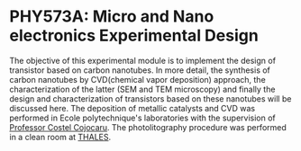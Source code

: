 # PHY573A: Micro and Nano electronics Experimental Design

The objective of this experimental module is to implement the design of transistor based on carbon nanotubes.
In more detail, the synthesis of carbon nanotubes by CVD(chemical vapor deposition) approach, the characterization of the latter (SEM and TEM microscopy) and finally the design and characterization of transistors based on these nanotubes will be discussed here.
The deposition of metallic catalysts and CVD was performed in Ecole polytechnique's laboratories with the supervision of [Professor Costel Cojocaru](https://www.researchgate.net/profile/Costel-Cojocaru/8). The photolitography procedure was performed in a clean room at [THALES](https://www.thalesgroup.com/fr).
